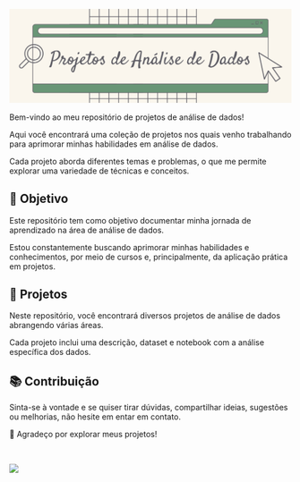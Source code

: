 ![](https://github.com/claudiaanjos/projetos-analise-dados/blob/main/images/image.png)


Bem-vindo ao meu repositório de projetos de análise de dados! 

Aqui você encontrará uma coleção de projetos nos quais venho trabalhando para aprimorar minhas habilidades em análise de dados. 

Cada projeto aborda diferentes temas e problemas, o que me permite explorar uma variedade de técnicas e conceitos.

## 🎯 Objetivo 

Este repositório tem como objetivo documentar minha jornada de aprendizado na área de análise de dados. 

Estou constantemente buscando aprimorar minhas habilidades e conhecimentos, por meio de cursos e, principalmente, da aplicação prática em projetos.

## 📂 Projetos 

Neste repositório, você encontrará diversos projetos de análise de dados abrangendo várias áreas. 

Cada projeto inclui uma descrição, dataset e notebook com a análise específica dos dados. 

## 📚 Contribuição 

Sinta-se à vontade e se quiser tirar dúvidas, compartilhar ideias, sugestões ou melhorias, não hesite em entar em contato.

🤝 Agradeço por explorar meus projetos! 

&nbsp;

<a href="https://www.linkedin.com/in/claudia-nogueira-dos-anjos-b71726215/" target="_blank">
        <img src="https://img.shields.io/badge/claudiaanjos-%230077B5.svg?&style=for-the-badge&logo=linkedin&logoColor=white&link=mailto:https://www.linkedin.com/in/claudia-nogueira-dos-anjos-093407180/">
</a>


